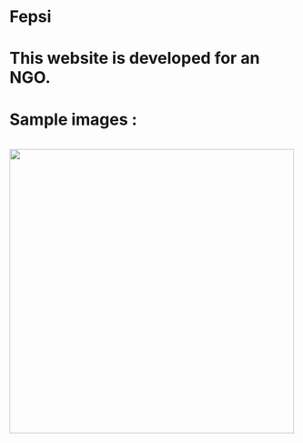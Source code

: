 # Fepsi 
# This website is developed for an NGO.

# Sample images :

<br>
<img src="https://github.com/techschneiderrr/Fepsi/blob/master/assets/img/readme_imgs/1.jpg" width="500">

